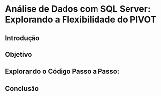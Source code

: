 # Análise de Dados com SQL Server: Explorando a Flexibilidade do PIVOT
## Introdução
## Objetivo
## Explorando o Código Passo a Passo:
## Conclusão
